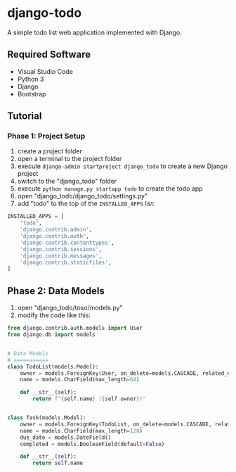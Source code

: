 # django-todo
A simple todo list web application implemented with Django.


## Required Software
* Visual Studio Code
* Python 3
* Django
* Bootstrap


## Tutorial
### Phase 1: Project Setup
01. create a project folder
02. open a terminal to the project folder
03. execute `django-admin startproject django_todo` to create a new Django project
04. switch to the "django_todo" folder
05. execute `python manage.py startapp todo` to create the todo app
06. open "django_todo/django_todo/settings.py"
07. add "todo" to the top of the `INSTALLED_APPS` list:
```python
INSTALLED_APPS = [
    "todo",
    'django.contrib.admin',
    'django.contrib.auth',
    'django.contrib.contenttypes',
    'django.contrib.sessions',
    'django.contrib.messages',
    'django.contrib.staticfiles',
]
```

## Phase 2: Data Models
01. open "django_todo/toso/models.py"
02. modify the code like this:
```python
from django.contrib.auth.models import User
from django.db import models


# Data Models
# ===========
class TodoList(models.Model):
    owner = models.ForeignKey(User, on_delete=models.CASCADE, related_name="todo_lists")
    name = models.CharField(max_length=64)

    def __str__(self):
        return f"{self.name} ({self.owner})"


class Task(models.Model):
    owner = models.ForeignKey(TodoList, on_delete=models.CASCADE, related_name="tasks")
    name = models.CharField(max_length=128)
    due_date = models.DateField()
    completed = models.BooleanField(default=False)

    def __str__(self):
        return self.name
```
